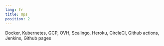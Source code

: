 ```yaml
---
lang: fr
title: Ops
position: 2
---
```


Docker, Kubernetes, GCP, OVH, Scalingo, Heroku, CircleCI, Github actions, Jenkins, Github pages